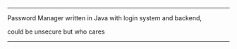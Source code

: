  <hr>
 Password Manager written in Java with login system and backend,

could be unsecure but who cares
 <hr>
